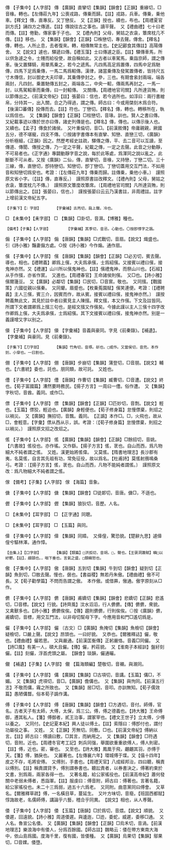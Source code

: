 <!-- { "loadSidebar": true } -->
傳	【子集中】【人字部】	傳	【廣韻】直攣切【集韻】【韻會】【正韻】重緣切，□音椽。轉也。【左傳莊九年】公喪戎路，傳乗而歸。【註】戎路，兵車。傳乗，乗他車。【釋文】傳，直專反。又丁戀反。　又【正韻】授也，續也，布也。【周禮夏官訓方氏】誦四方之傳道。【註】傳說往古之事也。讀平聲。　又【禮曲禮】七十曰老而傳。【註】倦勤，傳家事于子也。　又【禮內則】父母，舅姑之衣衾，簟席枕几不傳。【註】移也。　又【集韻】【韻會】【正韻】□株戀切，專去聲。傳舍。【釋名】傳，轉也。人所止息，去者復來。轉，相傳無常主也。【史記酈食其傳註】高陽傳舍。　又【說文】遽也，驛遞曰傳。【禮玉藻】士曰傳遽之臣。【註】驛傳車馬，所以供急遽之令，士賤而給役使，故自稱如此。又古者以車駕馬，乗詣京師，謂之傳車。後又置驛騎，用單馬乗之，若今之遞馬。凡四馬高足爲置傳，四馬中足爲馳傳，四馬下足爲乗傳，一馬二馬爲軺傳。漢律，諸當乗傳及發駕置傳者，皆持尺五寸木傳信，封以御史大夫印章，其乗傳參封之。參，三也。有期會絫封兩端，端各兩封，凡四封。乗置馳傳五封之，兩端各二，中央一軺，傳兩馬再封之，一馬一封，以馬駕軺車而乗傳，曰一封軺傳。　又關傳。【周禮地官司關】凡所達貨賄，則以節傳出之。《前漢文帝紀》【註】張晏曰：信也，若今過所也。如淳曰：兩行書繒帛，分持其一，出入關，合之乃得過，謂之傳。師古曰：今或用棨刻木爲合符。【後漢□蕃傳】投傳而去。【註】符也。丁戀切。【釋名】傳，轉也。轉移所在，執以爲信也。　又【集韻】【韻會】【正韻】□柱戀切，音瑑。訓也。賢人之書曰傳。又紀載事迹以傳於世亦曰傳，諸史列傳是也。【釋名】傳，傳也。以傳示後人也。　又續也。【孟子】傳食於諸侯。　又叶重倫切，音□。【前漢敘傳】帝庸親親，厥國五分，德不堪寵，四支不傳。◎按諸字書傳本有直攣、知戀、直戀三切，《廣韻》分析極細，《正韻》因之。然歷考經史註疏，驛傳之傳，平、去二音可以互讀，至傳道、傳聞、傳授之傳，乃一定之平聲，紀載之傳，一定之去聲。此音之分動靜，不可易者也。《正字通》專闢動靜字音之說，每於此等處，爲渾同之說以亂之，此斷斷不可从者。又按《廣韻》二仙，傳，直攣切，音椽，又持戀，丁戀二切。三十三線，傳，直戀切，卽持戀切。知戀切，卽丁戀切。丁戀切蓋用交互門法，不如用音和知戀切爲安也。考證：〔【左傳莊九年】傳乗而歸。註傳乗，乗他小車。〕　謹照原文省小字。〔【註】傳，直專反。〕　謹照原書註改釋文。〔【禮內則】父母，舅姑之衣衾，簟度枕几不傳。〕　謹照原文簟度改簟席。〔【周禮地官司關】凡所達貨賄，則以節傳出之。【註】張晏曰，信也，〕　謹按張晏曰云云乃漢書註，非周禮註。註字上增前漢文帝紀五字。 

	【子集下】【冫字部】		【字彙補】古丙切，扃上聲。冷也。

□	【未集中】【耒字部】	□	【集韻】□卦切，音湃。【博雅】種也。

	【備考】【子集】【人字部】		【字彙補】其季切，音忌。心動也。〇按卽悸字之譌。

傓	【子集中】【人字部】	傓	【唐韻】【集韻】□式戰切，音扇。【說文】熾盛也。引《詩小雅》豔妻傓方處。○按《詩小雅》今作煽。通作扇。

儐	【子集中】【人字部】	儐	【唐韻】【集韻】【韻會】【正韻】□必刃切，賓去聲。導也，相也。【禮聘義】卿爲上儐，大夫爲承儐，士爲紹儐。又接賓以禮曰儐，接鬼神亦然。又【禮運】山川所以儐鬼神也。【註】儐禮鬼神，而祭山川也。【石經】从手作擯，亦省作賔。　又進也。【周禮春官】王命諸侯則儐。　又□也。【詩小雅】儐爾籩豆。　又【廣韻】必鄰切【集韻】□民切，□音賔。敬也。　又同擯。【戰國策】六國從親以儐秦。　又同顰。眉蹙也。【枚乗菟園賦】儐笑連便。考證：〔【禮聘義】主人三儐，賓三介，因賓而作，故从賓。接賓以禮曰儐，接鬼神亦然。〕　謹按聘義無此文，其見於註中者曰賓見主人陳擯。釋文擯，本又作儐。下文及註皆同。所謂下文者謂卿爲上擯三句也，是經文擯又作儐矣。今據此謹以主人三儐十四字改作卿爲上儐，大夫爲承儐，士爲紹儐。其下文接賓以禮曰儐，接鬼神亦然。别是一義謹增又字以别之。 

儫	【子集中】【人字部】	儫	【字彙補】音義與豪同。字見《前秦錄》。【補遺】。【字彙補】與豪同。見《前秦錄》。

	【子集下】【刀字部】		【集韻】竹角切，音琢。斫也。□或作。又當侯切，音兜。本作剅，小穿也。一曰割也。

倗	【子集中】【人字部】	倗	【唐韻】步崩切【集韻】蒲登切，□音朋。【說文】輔也。【六書統】委也，託也。朋同類，故可託。　又姓也。

傮	【子集中】【人字部】	傮	【唐韻】作曹切【集韻】臧曹切，□音遭。【說文】終也。【荀子富國篇】漕然要時務民。【揚子方言】一周曰一傮。俗作遭。　又【集韻】字秋切，音酋。義同。或作□。

僄	【子集中】【人字部】	僄	【集韻】【韻會】【正韻】□匹妙切，音剽。【說文】輕也。【玉篇】僄狡，輕迫也。【廣韻】身輕便也。【荀子修身篇】怠慢僄棄，則炤之以禍災。　又【廣韻】撫招切，音飄。義同。　【正譌】本作□。□，火飛也，故从□，會輕意。【字彙】僄从西从示，誤。考證：〔【荀子修身篇】怠慢僄棄，則招之以禍災。〕　謹照原文招之改炤之。 

傜	【子集中】【人字部】	傜	【廣韻】【集韻】【韻會】【正韻】□餘招切，音姚。【六書故】傜役也。亦作徭。又作繇。【揚子方言】傜，衺也。自山而西，爲凡物細大不純者謂之傜。　又姓。漢更始將傜偉。　又莫傜。【隋書地理志】長沙郡有夷，名莫傜，自言其先祖有功，常免征役，故以爲名。【杜甫詩】莫傜射鴈鳴桑弓。考證：〔【揚子方言】傜，衺也。自山而西，凡物不能純者謂傜。〕　謹照原文改：爲凡物細大不純者謂之傜。 

傢	【備考】【子集】【人字部】	傢	【海篇】音象。

傏	【子集中】【人字部】	傏	【集韻】【韻會】□徒郞切，音唐。傏□，不遜也。

儮	【子集中】【人字部】	儮	【集韻】狼狄切，音歷。人名。

□	【未集中】【耳字部】	□	【正字通】同聰。

□	【未集中】【耳字部】	□	【玉篇】與同。

傽	【子集中】【人字部】	傽	【集韻】同嫜。　又傽偟，驚恐貌。【楚辭九思】遽傽偟兮驅林澤。通作慞。

	【丑集上】【口字部】		【集韻】【類篇】□洪孤切，音胡。□，聲也。【王褒洞簫賦】瞋□以紆鬱。【註】，顄頤也。，咽下垂也。言氣之盛，□類瞋怒也。

傲	【子集中】【人字部】	傲	【唐韻】五到切【集韻】牛到切【韻會】疑到切【正韻】魚到切，□敖去聲。慢也，倨也。【書益稷】無若丹朱傲。【禮曲禮】傲不可長。又【荀子勸學篇】不問而告謂之傲。　本作傲。或借奡，慠通。傲字原刻从□作。

儦	【子集中】【人字部】	儦	【唐韻】甫嬌切【集韻】【韻會】悲嬌切【正韻】悲遙切，□音標。【說文】行貌。【詩齊風】汶水滔滔，行人儦儦。【傳】儦儦，衆貌。　又禽獸多也。【詩小雅】儦儦俟俟。【傳】趨則儦儦，行則俟俟。◎按《廣韻》儦，甫嬌切，音標，用交互門法，以非母切幫母下字。今應用音和門□遙切爲是。

儼	【子集中】【人字部】	儼	〔古文〕□【廣韻】魚掩切【集韻】魚檢切【韻會】疑檢切，□嚴上聲。【說文】昂頭也。一曰好貌。　又恭也。【爾雅釋詁】儼，敬也。【禮曲禮】儼若思。　又與嚴通。【前漢匡衡傳】正躬嚴恪。音義□同儼。　又【詩□風】有美一人，碩大且儼。【傳】儼，矜莊貌。　又【淮南子本經訓】盤紆刻儼。【註】刻儼，浮首虎頭之屬。　【韻會】琰韻，儼通曮。

儬	【補遺】【子集】【人字部】	儬	【篇海類編】楚敬切，音襯。與瀙同。

傋	【子集中】【人字部】	傋	【廣韻】【集韻】□古項切，音講。【玉篇】傋□，不媚。　又【集韻】虎項切，音□。【廣韻】儋傋也。　又【集韻】與怐同。【前漢五行志】不敬而傋，霿之所致也。　又【集韻】居□切，音叩。亦訓無知。【荀子儒效篇】愚陋傋瞀。俗本荀子譌作溝。

傅	【子集中】【人字部】	傅	【唐韻】【集韻】【韻會】□方遇切，音付。師傅，官名。古者天子有太師，大傅，太保，爲三公。傅，傅之德義也。【詩大雅】王命傅御，遷其私人。【箋】傅御者，貳王治事，謂冢宰也。【禮文王世子】立太傅，少傅以養之。　又同付。【史記夏本紀】興人徒以傅土。【註】索隱曰：傅卽付也，謂付功屬役之事。　又姓。　又【正韻】芳無切。同敷。□也。【前漢文帝紀】傅納以言。【註】師古曰：傅讀曰敷，□其言，而納用之。　又【集韻】【韻會】□符遇切，音附。近也。【周禮冬官考工記】刺兵同强，舉圍欲重重欲傅人，傅人則密。【註】傅，近也。密，審也。　又至也。【詩大雅】鳳凰于飛，翽翽其羽，亦傅于天。【箋】傅，猶戾也。　又麗著也。【左傳襄六年】環城傅于堞。又【僖十四年】皮之不存，毛將安傅。　又傅別，手書也。【周禮天官】八成經邦治，四曰聽，稱責以傅別。【註】稱責謂貸予，傅別謂券書也。聽訟責者，以券書決之，傅著約束於文書，別爲兩，兩家各得一也。　又著名籍，給公家徭役也。【前漢高帝紀】蕭何發關中老弱未傅者，悉詣軍。【註】服虔曰：傅音附，師古曰：傅著也。言著名籍，給公家徭役也。未二十三爲弱，過五十六爲老。　又同附。曲意黨同曰傅會。　又草名。【爾雅釋草疏】傅，一名橫目草，蔓延生。　又叶方味切，音廢。【班固西都賦】惇誨故老，名儒師傅，講論乎六藝，稽合乎同異。　【說文】相也，从人尃聲。

倭	【子集中】【人字部】	倭	【玉篇】【唐韻】□於爲切，音煨。【說文】順貌。　又倭遲，回遠貌。【詩小雅】周道倭遲。與逶迤，□迆，委蛇，威遲，委移□通。　又人名。魯宣公名倭。　又【廣韻】【集韻】【韻會】【正韻】□烏禾切，音渦。【前漢地理志】樂浪海中有倭人，分爲百餘國。【師古註】魏略云：倭在帶方東南大海中，依山島爲國。度海千里，復有國，皆倭種。　又【廣韻】烏果切【集韻】鄔果切，□音婐。倭墮。


